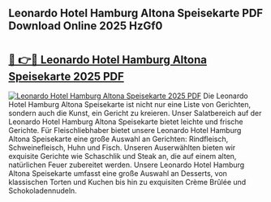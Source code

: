 ## Leonardo Hotel Hamburg Altona Speisekarte PDF Download Online 2025 HzGf0

# <h2><a href="http://gc91mp.nevu.top/?p=Leonardo+Hotel+Hamburg+Altona+Speisekarte">🔗 👉🔴 Leonardo Hotel Hamburg Altona Speisekarte 2025 PDF</a></h2>

[![Leonardo Hotel Hamburg Altona Speisekarte 2025 PDF](https://i.imgur.com/dBaPXMq.png)](http://gc91mp.nevu.top/?p=Leonardo+Hotel+Hamburg+Altona+Speisekarte)
Die Leonardo Hotel Hamburg Altona Speisekarte ist nicht nur eine Liste von Gerichten, sondern auch die Kunst, ein Gericht zu kreieren. Unser Salatbereich auf der Leonardo Hotel Hamburg Altona Speisekarte bietet leichte und frische Gerichte. Für Fleischliebhaber bietet unsere Leonardo Hotel Hamburg Altona Speisekarte eine große Auswahl an Gerichten: Rindfleisch, Schweinefleisch, Huhn und Fisch. Unseren Auserwählten bieten wir exquisite Gerichte wie Schaschlik und Steak an, die auf einem alten, natürlichen Feuer zubereitet werden. Unsere Leonardo Hotel Hamburg Altona Speisekarte umfasst eine große Auswahl an Desserts, von klassischen Torten und Kuchen bis hin zu exquisiten Crème Brûlée und Schokoladennudeln.
